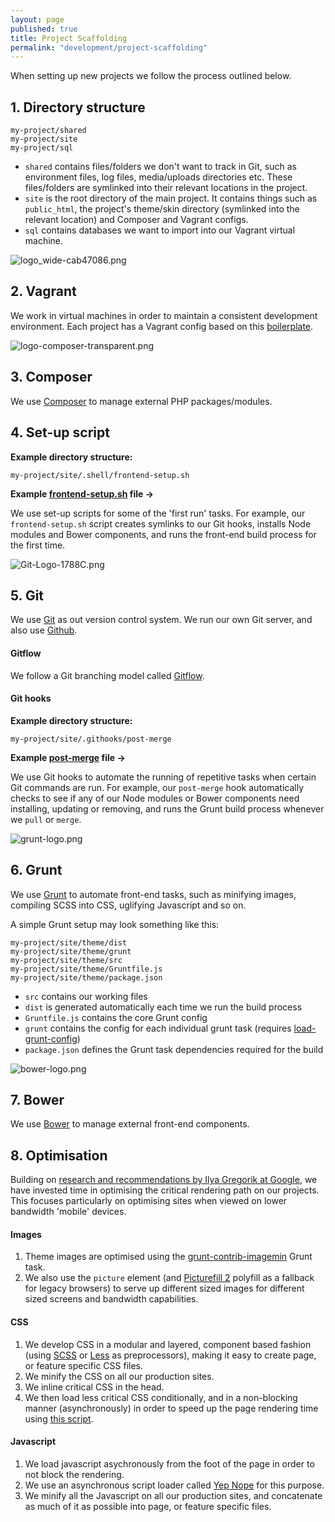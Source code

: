 ```yaml
---
layout: page
published: true
title: Project Scaffolding
permalink: "development/project-scaffolding"
---
```


When setting up new projects we follow the process outlined below.

## 1. Directory structure

```
my-project/shared
my-project/site
my-project/sql
```

* `shared` contains files/folders we don't want to track in Git, such as environment files, log files, media/uploads directories etc. These files/folders are symlinked into their relevant locations in the project.
* `site` is the root directory of the main project. It contains things such as `public_html`, the project's theme/skin directory (symlinked into the relevant location) and Composer and Vagrant configs.
* `sql` contains databases we want to import into our Vagrant virtual machine.

![logo_wide-cab47086.png](/assets/uploads/logo_wide-cab47086.png)

## 2. Vagrant

We work in virtual machines in order to maintain a consistent development environment. Each project has a Vagrant config based on this [boilerplate](https://github.com/gpmd/vagrant-puppet-boilerplate).

![logo-composer-transparent.png](/assets/uploads/logo-composer-transparent.png)

## 3. Composer

We use [Composer](https://getcomposer.org/) to manage external PHP packages/modules.

## 4. Set-up script

**Example directory structure:**

```
my-project/site/.shell/frontend-setup.sh
```

**Example [frontend-setup.sh](https://gist.github.com/matt-bailey/22122af72c7be33e3bf6#file-frontend-setup-sh) file →**

We use set-up scripts for some of the 'first run' tasks. For example, our `frontend-setup.sh` script creates symlinks to our Git hooks, installs Node modules and Bower components, and runs the front-end build process for the first time.

![Git-Logo-1788C.png](/assets/uploads/Git-Logo-1788C.png)

## 5. Git

We use [Git](http://git-scm.com/) as out version control system. We run our own Git server, and also use [Github](https://github.com/).

#### Gitflow

We follow a Git branching model called [Gitflow](/development/gitflow).

#### Git hooks

**Example directory structure:**

```
my-project/site/.githooks/post-merge
```

**Example [post-merge](https://gist.github.com/matt-bailey/bfdaaa290954e1a23f2f#file-post-merge) file →**

We use Git hooks to automate the running of repetitive tasks when certain Git commands are run. For example, our `post-merge` hook automatically checks to see if any of our Node modules or Bower components need installing, updating or removing, and runs the Grunt build process whenever we `pull` or `merge`.

![grunt-logo.png](/assets/uploads/grunt-logo.png)

## 6. Grunt

We use [Grunt](http://gruntjs.com/) to automate front-end tasks, such as minifying images, compiling SCSS into CSS, uglifying Javascript and so on.

A simple Grunt setup may look something like this:

```
my-project/site/theme/dist
my-project/site/theme/grunt
my-project/site/theme/src
my-project/site/theme/Gruntfile.js
my-project/site/theme/package.json
```

* `src` contains our working files
* `dist` is generated automatically each time we run the build process
* `Gruntfile.js` contains the core Grunt config
* `grunt` contains the config for each individual grunt task (requires [load-grunt-config](https://github.com/firstandthird/load-grunt-config))
* `package.json` defines the Grunt task dependencies required for the build

![bower-logo.png](/assets/uploads/bower-logo.png)

## 7. Bower

We use [Bower](http://bower.io/) to manage external front-end components.

## 8. Optimisation

Building on [research and recommendations by Ilya Gregorik at Google](https://www.youtube.com/watch?v=YV1nKLWoARQ&feature=youtu.be), we have invested time in optimising the critical rendering path on our projects. This focuses particularly on optimising sites when viewed on lower bandwidth 'mobile' devices.

#### Images

1. Theme images are optimised using the [grunt-contrib-imagemin](https://github.com/gruntjs/grunt-contrib-imagemin) Grunt task.
2. We also use the `picture` element (and [Picturefill 2](http://scottjehl.github.io/picturefill/) polyfill as a fallback for legacy browsers) to serve up different sized images for different sized screens and bandwidth capabilities.

#### CSS

1. We develop CSS in a modular and layered, component based fashion (using [SCSS](http://sass-lang.com/) or [Less](http://lesscss.org/) as preprocessors), making it easy to create page, or feature specific CSS files.
2. We minify the CSS on all our production sites.
3. We inline critical CSS in the head.
4. We then load less critical CSS conditionally, and in a non-blocking manner (asynchronously) in order to speed up the page rendering time using [this script](https://gist.github.com/matt-bailey/602b40c77a5d3381ff26#file-async-and-conditional-css-loading-html).

#### Javascript

1. We load javascript asychronously from the foot of the page in order to not block the rendering.
2. We use an asynchronous script loader called [Yep Nope](http://yepnopejs.com/) for this purpose.
3. We minify all the Javascript on all our production sites, and concatenate as much of it as possible into page, or feature specific files.